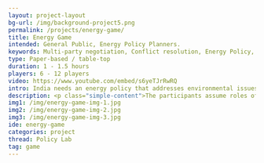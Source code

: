 ```yaml
---
layout: project-layout
bg-url: /img/background-project5.png
permalink: /projects/energy-game/
title: Energy Game
intended: General Public, Energy Policy Planners.
keywords: Multi-party negotiation, Conflict resolution, Energy Policy, Planning.
type: Paper-based / table-top
duration: 1 - 1.5 hours
players: 6 - 12 players
video: https://www.youtube.com/embed/s6yeTJrRwRQ
intro: India needs an energy policy that addresses environmental issues, decreasing coal reserves, increasing demand and technological challenges. Comprehending problems that arise in such complex socio-technical systems is not a trivial task. The Indian Energy Game has been designed with the primary objectives being to understand<br/>1. The challenges faced by different agencies in meeting targets.<br/>2.The decision making process and negotiations between the agencies.
description: <p class="simple-content">The participants assume roles of different ministries of the Indian Government that build energy capacity in the country. These Ministries are responsible for controlling the fuel sources that different generation techniques use. The game is played in two rounds; in the first round the participants need to design an energy mixture for the 12th Five-Year plan and in the second round they design an energy mixture for the 13th Five Year Plan of India. The various constraints that arise when planning for energy, such as social costs, environmental costs, fuel shortages and technology barriers to name a few, play a role in shaping the decisions of the players.<p/><p class="simple-content">The problem we are addressing in the game is not just one of optimisation. Players become sensitive to these challenges when posed with these various constraints. As with the different Ministries in real life, throughout the game, each player holds different pieces of information. This information asymmetry makes it difficult for the players to meet their goals. Experiencing these constraints first-hand helps players understand the importance of cooperation and the dynamics of negotiation. To give an example, we have observed in multiple sessions of the game that the participants seem to understand that large hydroelectric projects, although inexpensive, displace a lot of people and have severe environmental costs.<p/>
img1: /img/energy-game-img-1.jpg
img2: /img/energy-game-img-2.jpg
img3: /img/energy-game-img-3.jpg
ide: energy-game
categories: project
thread: Policy Lab
tag: game
---
```

